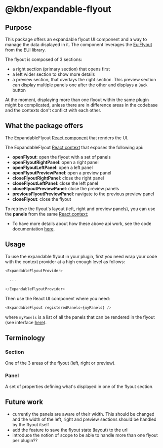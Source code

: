 # @kbn/expandable-flyout

## Purpose

This package offers an expandable flyout UI component and a way to manage the data displayed in it. The component leverages the [EuiFlyout](https://github.com/elastic/eui/tree/main/src/components/flyout) from the EUI library.

The flyout is composed of 3 sections:
- a right section (primary section) that opens first
- a left wider section to show more details
- a preview section, that overlays the right section. This preview section can display multiple panels one after the other and displays a `Back` button

At the moment, displaying more than one flyout within the same plugin might be complicated, unless there are in difference areas in the codebase and the contexts don't conflict with each other.

## What the package offers

The ExpandableFlyout [React component](https://github.com/elastic/kibana/tree/main/packages/kbn-expandable-flyout/src/components/index) that renders the UI.

The ExpandableFlyout [React context](https://github.com/elastic/kibana/tree/main/packages/kbn-expandable-flyout/src/components/context) that exposes the following api:
- **openFlyout**: open the flyout with a set of panels
- **openFlyoutRightPanel**: open a right panel
- **openFlyoutLeftPanel**: open a left panel
- **openFlyoutPreviewPanel**: open a preview panel
- **closeFlyoutRightPanel**: close the right panel
- **closeFlyoutLeftPanel**: close the left panel
- **closeFlyoutPreviewPanel**: close the preview panels
- **previousFlyoutPreviewPanel**: navigate to the previous preview panel
- **closeFlyout**: close the flyout

To retrieve the flyout's layout (left, right and preview panels), you can use the **panels** from the same [React context](https://github.com/elastic/kibana/tree/main/packages/kbn-expandable-flyout/src/components/context);

- To have more details about how these above api work, see the code documentation [here](https://github.com/elastic/kibana/tree/main/packages/kbn-expandable-flyout/src/utils/helpers).

## Usage

To use the expandable flyout in your plugin, first you need wrap your code with the context provider at a high enough level as follows:
```typescript jsx
<ExpandableFlyoutProvider>
  
  ...
  
</ExpandableFlyoutProvider>
```

Then use the React UI component where you need:

```typescript jsx
<ExpandableFlyout registeredPanels={myPanels} />
```
where `myPanels` is a list of all the panels that can be rendered in the flyout (see interface [here](https://github.com/elastic/kibana/tree/main/packages/kbn-expandable-flyout/src/components/index)).


## Terminology

### Section

One of the 3 areas of the flyout (left, right or preview).

### Panel

A set of properties defining what's displayed in one of the flyout section.

## Future work

- currently the panels are aware of their width. This should be changed and the width of the left, right and preview sections should be handled by the flyout itself
- add the feature to save the flyout state (layout) to the url
- introduce the notion of scope to be able to handle more than one flyout per plugin??